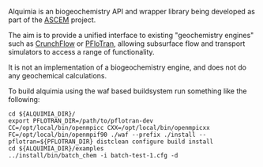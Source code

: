 Alquimia is an biogeochemistry API and wrapper library being developed
as part of the [ASCEM](http://esd.lbl.gov/research/projects/ascem/)
project.

The aim is to provide a unified interface to existing "geochemistry
engines" such as
[CrunchFlow](http://www.csteefel.com/CrunchFlowIntroduction.html) or
[PFloTran](https://bitbucket.org/pflotran/pflotran-dev), allowing
subsurface flow and transport simulators to access a range of
functionality.

It is not an implementation of a biogeochemistry engine, and does not
do any geochemical calculations.


To build alquimia using the waf based buildsystem run something like the following:

    cd ${ALQUIMIA_DIR}/
    export PFLOTRAN_DIR=/path/to/pflotran-dev
    CC=/opt/local/bin/openmpicc CXX=/opt/local/bin/openmpicxx  FC=/opt/local/bin/openmpif90 ./waf --prefix ./install --pflotran=${PFLOTRAN_DIR} distclean configure build install
    cd ${ALQUIMIA_DIR}/examples
    ../install/bin/batch_chem -i batch-test-1.cfg -d
